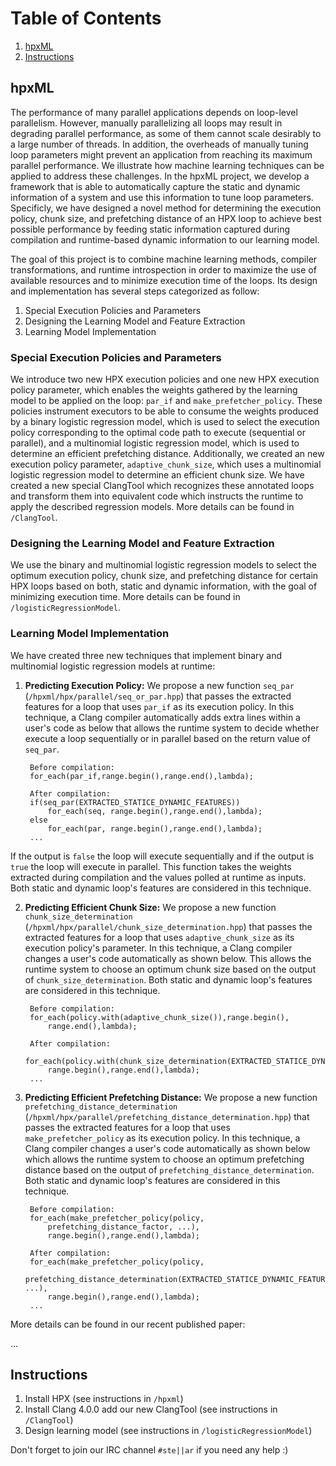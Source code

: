 
# Table of Contents
1. [hpxML](README.md#hpxML)
2. [Instructions](README.md#instructions)


## hpxML
The performance of many parallel applications depends on loop-level parallelism. However, manually parallelizing all loops may result in degrading parallel performance, as some of them cannot scale desirably to a large number of threads. In addition, the overheads of manually tuning loop parameters might prevent an application from reaching its maximum parallel performance. We illustrate how machine learning techniques can be applied to address these challenges. In the hpxML project, we develop a framework that is able to automatically capture the static and dynamic information of a system and use this information to tune loop parameters. Specificly, we have designed a novel method for determining the execution policy, chunk size, and prefetching distance of an HPX loop to achieve best possible performance by feeding static information captured during compilation and runtime-based dynamic information to our learning model.

The goal of this project is to combine machine learning methods, compiler transformations, and runtime introspection in order to maximize the use of available resources and to minimize execution time of the loops. Its design and implementation has several steps categorized as follow: 

1. Special Execution Policies and Parameters
2. Designing the Learning Model and Feature Extraction
3. Learning Model Implementation

### Special Execution Policies and Parameters

We introduce two new HPX execution policies and one new HPX execution policy parameter, which enables the weights gathered by the learning model to be applied on the loop: `par_if` and `make_prefetcher_policy`. These policies instrument executors to be able to consume the weights produced by a binary logistic regression model, which is used to select the execution policy corresponding to the optimal code path to execute (sequential or parallel), and a multinomial logistic regression model, which is used to determine an efficient prefetching distance. Additionally, we created an new execution policy parameter, `adaptive_chunk_size`, which uses a multinomial logistic regression model to determine an efficient chunk size. We have created a new special ClangTool which recognizes these annotated loops and transform them into equivalent code which instructs the runtime to apply the described regression models. More details can be found in `/ClangTool`.

### Designing the Learning Model and Feature Extraction

We use the binary and multinomial logistic regression models to select the optimum execution policy, chunk size, and prefetching distance for certain HPX loops based on both, static and dynamic information, with the goal of minimizing execution time. More details can be found in `/logisticRegressionModel`.

### Learning Model Implementation

We have created three new techniques that implement binary and multinomial logistic regression models at runtime:

1. **Predicting Execution Policy:** We propose a new function `seq_par` (`/hpxml/hpx/parallel/seq_or_par.hpp`) that passes the extracted features for a loop that uses `par_if` as its execution policy. In this technique, a Clang compiler automatically adds extra lines within a user's code as below that allows the runtime system to decide whether execute a loop sequentially or in parallel based on the return value of `seq_par`. 
	
		Before compilation:
		for_each(par_if,range.begin(),range.end(),lambda);

		After compilation:
		if(seq_par(EXTRACTED_STATICE_DYNAMIC_FEATURES))
			for_each(seq, range.begin(),range.end(),lambda);  
		else
			for_each(par, range.begin(),range.end(),lambda);
		...

If the output is `false` the loop will execute sequentially and if the output is `true` the loop will execute in parallel. This function takes the weights extracted during compilation and the values polled at runtime as inputs. Both static and dynamic loop's features are considered in this technique. 

2. **Predicting Efficient Chunk Size:** We propose a new function `chunk_size_determination` (`/hpxml/hpx/parallel/chunk_size_determination.hpp`) that passes the extracted features for a loop that uses `adaptive_chunk_size` as its execution policy's parameter. In this technique, a Clang compiler changes a user's code automatically as shown below. This allows the runtime system to choose an optimum chunk size based on the output of `chunk_size_determination`. Both static and dynamic loop's features are considered in this technique. 

		Before compilation:
		for_each(policy.with(adaptive_chunk_size()),range.begin(),
			range.end(),lambda); 

		After compilation:
		for_each(policy.with(chunk_size_determination(EXTRACTED_STATICE_DYNAMIC_FEATURES))), 
			range.begin(),range.end(),lambda);
		...

3. **Predicting Efficient Prefetching Distance:** We propose a new function `prefetching_distance_determination` (`/hpxml/hpx/parallel/prefetching_distance_determination.hpp`) that passes the extracted features for a loop that uses `make_prefetcher_policy` as its execution policy. In this technique, a Clang compiler changes a user's code automatically as shown below which allows the runtime system to choose an optimum prefetching distance based on the output of `prefetching_distance_determination`. Both static and dynamic loop's features are considered in this technique. 

		Before compilation:
		for_each(make_prefetcher_policy(policy, 
			prefetching_distance_factor, ...), 
			range.begin(),range.end(),lambda); 	

		After compilation:
		for_each(make_prefetcher_policy(policy, 
			prefetching_distance_determination(EXTRACTED_STATICE_DYNAMIC_FEATURES), ...), 
			range.begin(),range.end(),lambda); 
		...

More details can be found in our recent published paper:

...

## Instructions

1. Install HPX (see instructions in `/hpxml`)
2. Install Clang 4.0.0 add our new ClangTool (see instructions in `/ClangTool`)
3. Design learning model (see instructions in `/logisticRegressionModel`)


Don't forget to join our IRC channel `#ste||ar` if you need any help :) 
